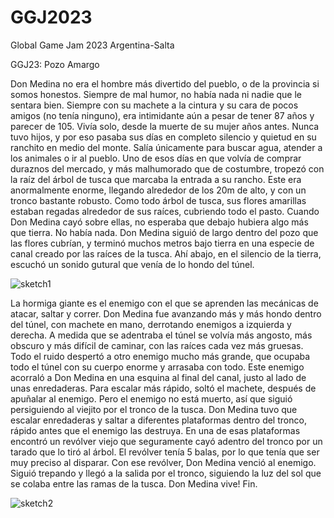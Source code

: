 # GGJ2023
Global Game Jam 2023 Argentina-Salta


GGJ23: Pozo Amargo

Don Medina no era el hombre más divertido del pueblo, o de la provincia si somos honestos. Siempre de mal humor, no había nada ni nadie que le sentara bien. Siempre con su machete a la cintura y su cara de pocos amigos (no tenía ninguno), era intimidante aún a pesar de tener 87 años y parecer de 105.
Vivía solo, desde la muerte de su mujer años antes. Nunca tuvo hijos, y por eso pasaba sus días en completo silencio y quietud en su ranchito en medio del monte. Salía únicamente para buscar agua, atender a los animales o ir al pueblo.
Uno de esos días en que volvía de comprar duraznos del mercado, y más malhumorado que de costumbre, tropezó con la raíz del árbol de tusca que marcaba la entrada a su rancho. Este era anormalmente enorme, llegando alrededor de los 20m de alto, y con un tronco bastante robusto. Como todo árbol de tusca, sus flores amarillas estaban regadas alrededor de sus raíces, cubriendo todo el pasto. Cuando Don Medina cayó sobre ellas, no esperaba que debajo hubiera algo más que tierra. No había nada.
Don Medina siguió de largo dentro del pozo que las flores cubrían, y terminó muchos metros bajo tierra en una especie de canal creado por las raíces de la tusca. Ahí abajo, en el silencio de la tierra, escuchó un sonido gutural que venía de lo hondo del túnel.

![sketch1](https://user-images.githubusercontent.com/115376760/216739223-bf0682b4-0736-4a1f-94c7-fd8e760994ac.jpeg)

La hormiga giante es el enemigo con el que se aprenden las mecánicas de atacar, saltar y correr.
Don Medina fue avanzando más y más hondo dentro del túnel, con machete en mano, derrotando enemigos a izquierda y derecha. A medida que se adentraba el túnel se volvía más angosto, más obscuro y más difícil de caminar, con las raíces cada vez más gruesas. Todo el ruido despertó a otro enemigo mucho más grande, que ocupaba todo el túnel con su cuerpo enorme y arrasaba con todo. Este enemigo acorraló a Don Medina en una esquina al final del canal, justo al lado de unas enredaderas. Para escalar más rápido, soltó el machete, después de apuñalar al enemigo.
Pero el enemigo no está muerto, así que siguió persiguiendo al viejito por el tronco de la tusca. Don Medina tuvo que escalar enredaderas y saltar a diferentes plataformas dentro del tronco, rápido antes que el enemigo las destruya. En una de esas plataformas encontró un revólver viejo que seguramente cayó adentro del tronco por un tarado que lo tiró al árbol.
El revólver tenía 5 balas, por lo que tenía que ser muy preciso al disparar. Con ese revólver, Don Medina venció al enemigo.
Siguió trepando y llegó a la salida por el tronco, siguiendo la luz del sol que se colaba entre las ramas de la tusca.
Don Medina vive!
Fin.

![sketch2](https://user-images.githubusercontent.com/115376760/216739240-5c150064-8af7-43d3-9501-14c16af6fef0.jpeg)
